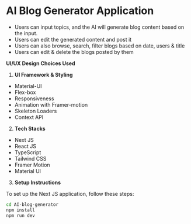 # AI Blog Generator Application

- Users can input topics, and the AI will generate blog content based on the input.
- Users can edit the generated content and post it
- Users can also browse, search, filter blogs based on date, users & title
- Users can edit & delete the blogs posted by them

**UI/UX Design Choices Used**

1. **UI Framework & Styling**

- Material-UI
- Flex-box
- Responsiveness
- Animation with Framer-motion
- Skeleton Loaders
- Context API

2. **Tech Stacks**

- Next JS
- React JS
- TypeScript
- Tailwind CSS
- Framer Motion
- Material UI

3. **Setup Instructions**

To set up the Next JS application, follow these steps:

```bash
cd AI-blog-generator
npm install
npm run dev
```

